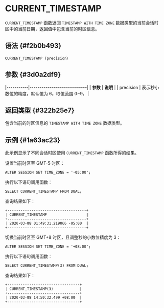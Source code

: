 CURRENT_TIMESTAMP 
======================================



`CURRENT_TIMESTAMP` 函数返回 `TIMESTAMP WITH TIME ZONE` 数据类型的当前会话时区中的当前日期，返回值中包含当前的时区信息。

语法 {#f2b0b493}
--------------

    CURRENT_TIMESTAMP (precision）



参数 {#3d0a2df9}
--------------



|-----------|-----------------------------|
| **参数**    | **说明**                      |
| precision | 表示秒小数位的精度，默认值为 6，取值范围 0\~9。 |



返回类型 {#322b25e7}
----------------

包含当前的时区信息的 `TIMESTAMP WITH TIME ZONE` 数据类型。

示例 {#1a63ac23}
--------------

此示例显示了不同会话时区使用 `CURRENT_TIMESTAMP` 函数所得的结果。

设置当前时区至 GMT-5 时区：

    ALTER SESSION SET TIME_ZONE = '-05:00';



执行以下语句调用函数：

    SELECT CURRENT_TIMESTAMP FROM DUAL;



查询结果如下：

    +------------------------------------+
    | CURRENT_TIMESTAMP                  |
    +------------------------------------+
    | 2020-03-08 01:49:31.219066 -05:00  |
    +------------------------------------+



切换当前时区至 GMT+8 时区，且调整秒的小数位精度为 3：

    ALTER SESSION SET TIME_ZONE = '+08:00';



执行以下语句调用函数：

    SELECT CURRENT_TIMESTAMP(3) FROM DUAL;



查询结果如下：

    +---------------------------------+
    | CURRENT_TIMESTAMP(3)            |
    +---------------------------------+
    | 2020-03-08 14:50:32.499 +08:00  |
    +---------------------------------+


